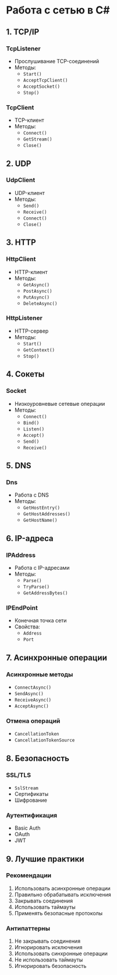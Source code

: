 # Работа с сетью в C#

## 1. TCP/IP

### TcpListener
- Прослушивание TCP-соединений
- Методы:
  - `Start()`
  - `AcceptTcpClient()`
  - `AcceptSocket()`
  - `Stop()`

### TcpClient
- TCP-клиент
- Методы:
  - `Connect()`
  - `GetStream()`
  - `Close()`

## 2. UDP

### UdpClient
- UDP-клиент
- Методы:
  - `Send()`
  - `Receive()`
  - `Connect()`
  - `Close()`

## 3. HTTP

### HttpClient
- HTTP-клиент
- Методы:
  - `GetAsync()`
  - `PostAsync()`
  - `PutAsync()`
  - `DeleteAsync()`

### HttpListener
- HTTP-сервер
- Методы:
  - `Start()`
  - `GetContext()`
  - `Stop()`

## 4. Сокеты

### Socket
- Низкоуровневые сетевые операции
- Методы:
  - `Connect()`
  - `Bind()`
  - `Listen()`
  - `Accept()`
  - `Send()`
  - `Receive()`

## 5. DNS

### Dns
- Работа с DNS
- Методы:
  - `GetHostEntry()`
  - `GetHostAddresses()`
  - `GetHostName()`

## 6. IP-адреса

### IPAddress
- Работа с IP-адресами
- Методы:
  - `Parse()`
  - `TryParse()`
  - `GetAddressBytes()`

### IPEndPoint
- Конечная точка сети
- Свойства:
  - `Address`
  - `Port`

## 7. Асинхронные операции

### Асинхронные методы
- `ConnectAsync()`
- `SendAsync()`
- `ReceiveAsync()`
- `AcceptAsync()`

### Отмена операций
- `CancellationToken`
- `CancellationTokenSource`

## 8. Безопасность

### SSL/TLS
- `SslStream`
- Сертификаты
- Шифрование

### Аутентификация
- Basic Auth
- OAuth
- JWT

## 9. Лучшие практики

### Рекомендации
1. Использовать асинхронные операции
2. Правильно обрабатывать исключения
3. Закрывать соединения
4. Использовать таймауты
5. Применять безопасные протоколы

### Антипаттерны
1. Не закрывать соединения
2. Игнорировать исключения
3. Использовать синхронные операции
4. Не использовать таймауты
5. Игнорировать безопасность 